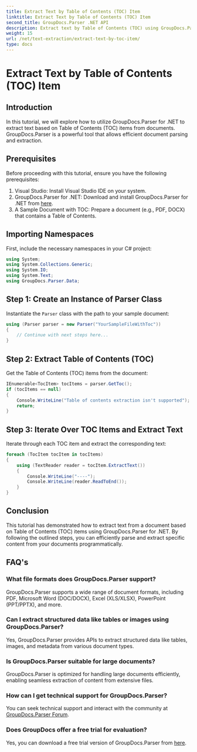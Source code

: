 ```yaml
---
title: Extract Text by Table of Contents (TOC) Item
linktitle: Extract Text by Table of Contents (TOC) Item
second_title: GroupDocs.Parser .NET API
description: Extract text by Table of Contents (TOC) using GroupDocs.Parser for .NET. Learn efficient document parsing techniques for structured data extraction.
weight: 15
url: /net/text-extraction/extract-text-by-toc-item/
type: docs
---
```

# Extract Text by Table of Contents (TOC) Item

## Introduction
In this tutorial, we will explore how to utilize GroupDocs.Parser for .NET to extract text based on Table of Contents (TOC) items from documents. GroupDocs.Parser is a powerful tool that allows efficient document parsing and extraction.
## Prerequisites
Before proceeding with this tutorial, ensure you have the following prerequisites:
1. Visual Studio: Install Visual Studio IDE on your system.
2. GroupDocs.Parser for .NET: Download and install GroupDocs.Parser for .NET from [here](https://releases.groupdocs.com/parser/net/).
3. A Sample Document with TOC: Prepare a document (e.g., PDF, DOCX) that contains a Table of Contents.

## Importing Namespaces
First, include the necessary namespaces in your C# project:
```csharp
using System;
using System.Collections.Generic;
using System.IO;
using System.Text;
using GroupDocs.Parser.Data;
```
## Step 1: Create an Instance of Parser Class
Instantiate the `Parser` class with the path to your sample document:
```csharp
using (Parser parser = new Parser("YourSampleFileWithToc"))
{
    // Continue with next steps here...
}
```
## Step 2: Extract Table of Contents (TOC)
Get the Table of Contents (TOC) items from the document:
```csharp
IEnumerable<TocItem> tocItems = parser.GetToc();
if (tocItems == null)
{
    Console.WriteLine("Table of contents extraction isn't supported");
    return;
}
```
## Step 3: Iterate Over TOC Items and Extract Text
Iterate through each TOC item and extract the corresponding text:
```csharp
foreach (TocItem tocItem in tocItems)
{
    using (TextReader reader = tocItem.ExtractText())
    {
        Console.WriteLine("----");
        Console.WriteLine(reader.ReadToEnd());
    }
}
```

## Conclusion
This tutorial has demonstrated how to extract text from a document based on Table of Contents (TOC) items using GroupDocs.Parser for .NET. By following the outlined steps, you can efficiently parse and extract specific content from your documents programmatically.

## FAQ's
### What file formats does GroupDocs.Parser support?
GroupDocs.Parser supports a wide range of document formats, including PDF, Microsoft Word (DOC/DOCX), Excel (XLS/XLSX), PowerPoint (PPT/PPTX), and more.
### Can I extract structured data like tables or images using GroupDocs.Parser?
Yes, GroupDocs.Parser provides APIs to extract structured data like tables, images, and metadata from various document types.
### Is GroupDocs.Parser suitable for large documents?
GroupDocs.Parser is optimized for handling large documents efficiently, enabling seamless extraction of content from extensive files.
### How can I get technical support for GroupDocs.Parser?
You can seek technical support and interact with the community at [GroupDocs.Parser Forum](https://forum.groupdocs.com/c/parser/17).
### Does GroupDocs offer a free trial for evaluation?
Yes, you can download a free trial version of GroupDocs.Parser from [here](https://releases.groupdocs.com/).
